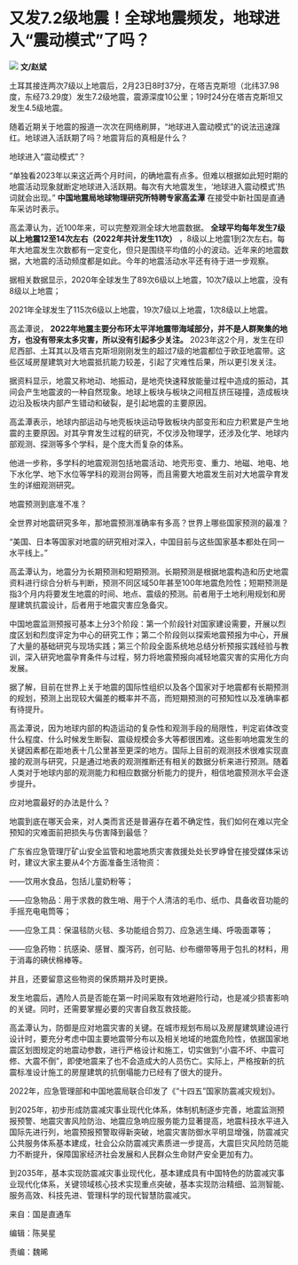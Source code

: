 # 又发7.2级地震！全球地震频发，地球进入“震动模式”了吗？

![](https://inews.gtimg.com/news_bt/OZ4A8IQPUOXX7AUcrvwoE4q4EGm6_JoU3E1tzfv74-sEAAA/1000)
**文/赵斌**

土耳其接连两次7级以上地震后，2月23日8时37分，在塔吉克斯坦（北纬37.98度，东经73.29度）发生7.2级地震，震源深度10公里；19时24分在塔吉克斯坦又发生4.5级地震。

随着近期关于地震的报道一次次在网络刷屏，“地球进入震动模式”的说法迅速蹿红。地球进入活跃期了吗？地震背后的真相是什么？

地球进入“震动模式”？

“单独看2023年以来这近两个月时间，的确地震有点多。但难以根据如此短时期的地震活动现象就断定地球进入活跃期。每次有大地震发生，‘地球进入震动模式’热词就会出现。”
**中国地震局地球物理研究所特聘专家高孟潭** 在接受中新社国是直通车采访时表示。

高孟潭认为，近100年来，可以完整观测全球大地震数据。 **全球平均每年发生7级以上地震12至14次左右（2022年共计发生11次）**
，8级以上地震1到2次左右。每年大地震发生次数都有一定变化，但只是围绕平均值的小的波动。近年来的地震数据，大地震的活动频度都是如此。今年的地震活动水平还有待于进一步观察。

据相关数据显示，2020年全球发生了89次6级以上地震，10次7级以上地震，没有8级以上地震；

2021年全球发生了115次6级以上地震，19次7级以上地震，1次8级以上地震。

高孟潭说， **2022年地震主要分布环太平洋地震带海域部分，并不是人群聚集的地方，也没有带来太多灾害，所以没有引起多少关注。**
2023年这2个月，发生在印尼西部、土耳其以及塔吉克斯坦刚刚发生的超过7级的地震都位于欧亚地震带。这些区域房屋建筑对大地震抵抗能力较差，引起了灾难性后果，所以更引发关注。

据资料显示，地震又称地动、地振动，是地壳快速释放能量过程中造成的振动，其间会产生地震波的一种自然现象。地球上板块与板块之间相互挤压碰撞，造成板块边沿及板块内部产生错动和破裂，是引起地震的主要原因。

高孟潭表示，地球内部运动与地壳板块运动导致板块内部变形和应力积累是产生地震的主要原因。对其孕育发生过程的研究，不仅涉及物理学，还涉及化学、地球内部观测、探测等多个学科，是个庞大而复杂的体系。

他进一步称，多学科的地震观测包括地震活动、地壳形变、重力、地磁、地电、地下水化学、地下水位等学科的观测台网等，而且需要大地震发生前对大地震孕育发生的详细观测研究。

地震预测到底准不准？

全世界对地震研究多年，那地震预测准确率有多高？世界上哪些国家预测的最准？

“美国、日本等国家对地震的研究相对深入，中国目前与这些国家基本都处在同一水平线上。”

高孟潭认为，地震分为长期预测和短期预测。长期预测是根据地震构造和历史地震资料进行综合分析与判断，预测不同区域50年甚至100年地震危险性；短期预测是指3个月内将要发生地震的时间、地点、震级的预测。前者用于土地利用规划和房屋建筑抗震设计，后者用于地震灾害应急备灾。

中国地震监测预报可基本上分3个阶段：第一个阶段针对国家建设需要，开展以烈度区划和烈度评定为中心的研究工作；第二个阶段则以探索地震预报为中心，开展了大量的基础研究与现场实践；第三个阶段全面系统地总结分析预报实践经验与教训，深入研究地震孕育条件与过程，努力将地震预报向减轻地震灾害的实用化方向发展。

据了解，目前在世界上关于地震的国际性组织以及各个国家对于地震都有长期预测的规划，预测上出现较大偏差的概率并不高，而短期预测的可预知性以及准确率都有待提升。

高孟潭说，因为地球内部的构造运动的复杂性和观测手段的局限性，判定岩体改变什么程度、什么时候发生断裂、震级规模会多大等都很困难。这些影响地震发生的关键因素都在距地表十几公里甚至更深的地方。国际上目前的观测技术很难实现直接的观测与研究，只是通过地表的观测推断还有相关的数据分析来进行预测。随着人类对于地球内部的观测能力和相应数据分析能力的提升，相信地震预测水平会逐步提升。

应对地震最好的办法是什么？

地震到底在哪天会来，对人类而言还是普遍存在着不确定性，我们如何在难以完全预知的灾难面前把损失与伤害降到最低？

广东省应急管理厅矿山安全监管和地震地质灾害救援处处长罗峥曾在接受媒体采访时，建议大家主要从4个方面准备生活物资：

——饮用水食品，包括儿童奶粉等；

——应急物品：用于求救的救生哨、用于个人清洁的毛巾、纸巾、具备收音功能的手摇充电电筒等；

——应急工具：保温毯防火毯、多功能组合剪刀、应急逃生绳、呼吸面罩等；

——应急药物：抗感染、感冒、腹泻药，创可贴、纱布绷带等用于包扎的材料，用于消毒的碘伏棉棒等。

并且，还要留意这些物资的保质期并及时更换。

发生地震后，遇险人员是否能在第一时间采取有效地避险行动，也是减少损害影响的关键。同时，还需要掌握必要的灾害自救互救技能。

高孟潭认为，防御是应对地震灾害的关键。在城市规划布局以及房屋建筑建设进行设计时，要充分考虑中国主要地震带分布以及相关地域的地震危险性，依据国家地震区划图规定的地震动参数，进行严格设计和施工，切实做到“小震不坏、中震可修、大震不倒”，即使地震来了也不会造成大的人员伤亡。实际上，严格按新的抗震标准设计施工的房屋建筑的抗倒塌能力已经有了很大的提升。

2022年，应急管理部和中国地震局联合印发了《“十四五”国家防震减灾规划》。

到2025年，初步形成防震减灾事业现代化体系，体制机制逐步完善，地震监测预报预警、地震灾害风险防治、地震应急响应服务能力显著提高，地震科技水平进入国际先进行列，地震预报预警取得新突破，地震灾害防御水平明显增强，防震减灾公共服务体系基本建成，社会公众防震减灾素质进一步提高，大震巨灾风险防范能力不断提升，保障国家经济社会发展和人民群众生命财产安全更加有力。

到2035年，基本实现防震减灾事业现代化，基本建成具有中国特色的防震减灾事业现代化体系，关键领域核心技术实现重点突破，基本实现防治精细、监测智能、服务高效、科技先进、管理科学的现代智慧防震减灾。

来自：国是直通车

编辑：陈昊星

责编：魏晞

